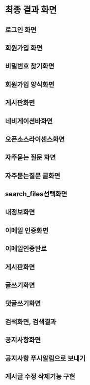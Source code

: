 # 최종 결과 화면

## 로그인 화면

## 회원가입 화면

## 비밀번호 찾기화면

## 회원가입 양식화면

## 게시판화면

## 네비게이션바화면

## 오픈소스라이센스화면

## 자주묻는 질문 화면

## 자주묻는질문 글화면

## search_files선택화면

## 내정보화면

## 이메일 인증화면

## 이메일인증완료 

## 게시판화면

## 글쓰기화면

## 댓글쓰기화면

## 검색화면, 검색결과

## 공지사항화면

## 공지사항 푸시알림으로 보내기

## 게시글 수정 삭제기능 구현

